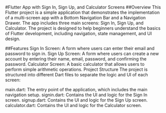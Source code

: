 #Flutter App with Sign In, Sign Up, and Calculator Screens
##Overview
This Flutter project is a simple application that demonstrates the implementation of a multi-screen app with a Bottom Navigation Bar and a Navigation Drawer. The app includes three main screens: Sign In, Sign Up, and Calculator. The project is designed to help beginners understand the basics of Flutter development, including navigation, state management, and UI design.

##Features
Sign In Screen: A form where users can enter their email and password to sign in.
Sign Up Screen: A form where users can create a new account by entering their name, email, password, and confirming the password.
Calculator Screen: A basic calculator that allows users to perform simple arithmetic operations.
Project Structure
The project is structured into different Dart files to separate the logic and UI of each screen:

main.dart: The entry point of the application, which includes the main navigation setup.
signin.dart: Contains the UI and logic for the Sign In screen.
signup.dart: Contains the UI and logic for the Sign Up screen.
calculator.dart: Contains the UI and logic for the Calculator screen.
